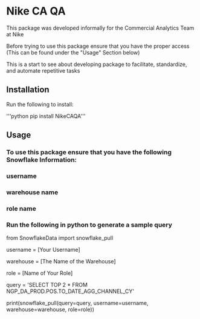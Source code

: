 # Nike CA QA

This package was developed informally for the Commercial Analytics Team at Nike

Before trying to use this package ensure that you have the proper access (This can be found under the "Usage" Section below)

This is a start to see about developing package to facilitate, standardize, and automate repetitive tasks

## Installation

Run the following to install:

'''python pip install NikeCAQA'''

## Usage
### To use this package ensure that you have the following Snowflake Information:
###	username
###	warehouse name
###	role name

### Run the following in python to generate a sample query

from SnowflakeData import snowflake_pull

username = [Your Username]

warehouse = [The Name of the Warehouse]

role = [Name of Your Role]

query = 'SELECT TOP 2 * FROM  NGP_DA_PROD.POS.TO_DATE_AGG_CHANNEL_CY'

print(snowflake_pull(query=query, username=username, warehouse=warehouse, role=role))







